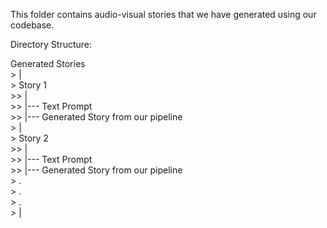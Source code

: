 This folder contains audio-visual stories that we have generated using our codebase. <br>

Directory Structure: <br>

Generated Stories\
    > |\
    > Story 1\
    >> |\
    >> |--- Text Prompt\
    >> |--- Generated Story from our pipeline \
    > |\
    > Story 2\
    >> |\
    >> |--- Text Prompt \
    >> |--- Generated Story from our pipeline \
    > .\
    > .\
    > .\
    > |